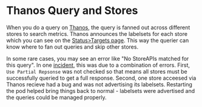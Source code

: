 # Thanos Query and Stores

When you do a query on [Thanos](https://thanos.gitlab.net), the query is fanned out across different stores to search metrics.
Thanos announces the labelsets for each store which you can see on the [Status>Targets page](https://thanos.gitlab.net/targets).
This way the querier can know where to fan out queries and skip other stores.

In some rare cases, you may see an error like "No StoreAPIs matched for this query".  In one [incident](https://gitlab.com/gitlab-com/gl-infra/production/-/issues/8567#note_1319938832), this was due to a combination of errors.  First, `Use Partial Repsonse` was not checked so that means all stores must be successfully queried to get a full response.  Second, one store acceesed via Thanos recieve had a bug and was not advertising its labelsets.  Restarting the pod helped bring things back to normal - labelsets were advertised and the queries could be managed properly.
